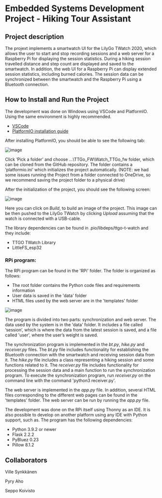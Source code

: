 # Embedded Systems Development Project - Hiking Tour Assistant
## Project description
The projext implements a smartwatch UI for the LilyGo TWatch 2020, which allows the user to start and stop recording sessions and a web server for a Raspberry Pi for displaying the session statistics. During a hiking session travelled distance and step count are displayed and saved to the smartwatch. In addition, the web UI for a Raspberry Pi can display extended session statistics, including burned calories. The session data can be synchronized between the smartwatch and the Raspberry Pi using a Bluetooth connection.

## How to Install and Run the Project
The development was done on Windows using VSCode and PlatformIO. Using the same environment is highly recommended. 

- [VSCode](https://code.visualstudio.com/)
- [PlatformIO installation guide](https://platformio.org/install/ide?install=vscode)

After installing PlatformIO, you should be able to see the following tab:

![image](https://user-images.githubusercontent.com/104350901/226669954-61ad5254-234a-4c57-afc4-fab5ff5dd839.png)

Click ‘Pick a folder’ and choose …\TTGo_FW\Watch_TTGo_fw folder, which can be cloned from the GitHub repository. The folder contains a ‘platformio.ini’ which initializes the project automatically. (NOTE: we had some issues running the Project from a folder connected to OneDrive, so we recommend saving the project folder to a physical drive) 

After the initialization of the project, you should see the following screen: 

![image](https://user-images.githubusercontent.com/128503048/226716839-e24ec822-3a42-4cd5-9f63-f7c7d2356682.png)

Here you can click on _Build_, to build an image of the project. This image can be then pushed to the LilyGo TWatch by clicking _Upload_ assuming that the watch is connected with a USB-cable.  

The library dependencies can be found in .pio/libdeps/ttgo-t-watch and they include: 

- TTGO TWatch Library 
-	LittleFS_esp32 

### RPi program:

The RPi program can be found in the 'RPi' folder. The folder is organized as follows:

- The root folder contains the Python code files and requirements information
- User data is saved in the 'data' folder
- HTML files used by the web server are in the 'templates' folder

![image](https://user-images.githubusercontent.com/128503048/226718933-8d5ffcac-fabc-4195-9155-97a02ed982b2.png)

The program is divided into two parts: synchronization and web server. The data used by the system is in the 'data' folder. It includes a file called ‘session’, which is where the data from the latest session is saved, and a file called 'user', where the user’s weight is saved.

The synchronization program is implemented in the _bt.py_, _hike.py_ and _receiver.py_ files. The _bt.py_ file includes functionality for establishing the Bluetooth connection with the smartwatch and receiving session data from it. The _hike.py_ file includes a class representing a hiking session and some functions related to it. The _receiver.py_ file includes functionality for processing the session data and a main function to run the synchronization program. To execute the synchronization program, run _receiver.py_ on the command line with the command 'python3 receiver.py'.

The web server is implemented in the _app.py_ file. In addition, several HTML files corresponding to the different web pages can be found in the 'templates' folder. The web server can be run by running the _app.py_ file.

The development was done on the RPi itself using Thonny as an IDE. It is also possible to develop on another platform using any IDE with Python support, such as. The program has the following dependencies:

-	Python 3.9.2 or newer
-	Flask 2.2.2
-	PyBluez 0.23
-	Pillow 8.1.2

## Collaborators
Ville Synkkänen

Pyry Aho

Seppo Koivisto
